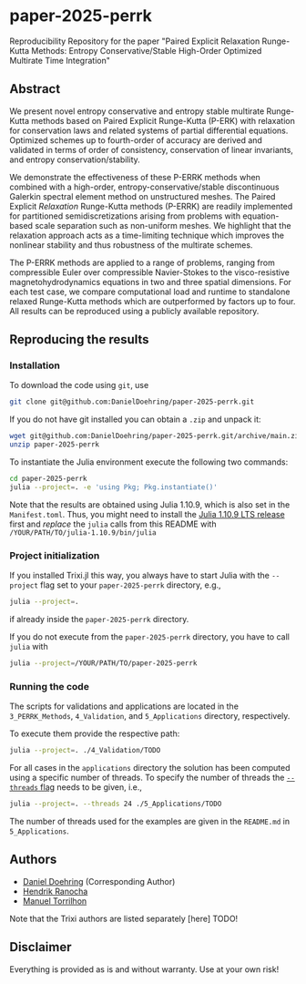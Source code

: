 # paper-2025-perrk
Reproducibility Repository for the paper "Paired Explicit Relaxation Runge-Kutta Methods: Entropy Conservative/Stable High-Order Optimized Multirate Time Integration" 

## Abstract

We present novel entropy conservative and entropy stable multirate Runge-Kutta methods based on Paired Explicit Runge-Kutta (P-ERK) with relaxation for conservation laws and related systems of partial differential equations.
Optimized schemes up to fourth-order of accuracy are derived and validated in terms of order of consistency, conservation of linear invariants, and entropy conservation/stability.

We demonstrate the effectiveness of these P-ERRK methods when combined with a high-order, entropy-conservative/stable discontinuous Galerkin spectral element method on unstructured meshes.
The Paired Explicit _Relaxation_ Runge-Kutta methods (P-ERRK) are readily implemented for partitioned semidiscretizations arising from problems with equation-based scale separation such as non-uniform meshes.
We highlight that the relaxation approach acts as a time-limiting technique which improves the nonlinear stability and thus robustness of the multirate schemes.

The P-ERRK methods are applied to a range of problems, ranging from compressible Euler over compressible Navier-Stokes to the visco-resistive magnetohydrodynamics equations in two and three spatial dimensions.
For each test case, we compare computational load and runtime to standalone relaxed Runge-Kutta methods which are outperformed by factors up to four.
All results can be reproduced using a publicly available repository.
## Reproducing the results

### Installation

To download the code using `git`, use 

```bash
git clone git@github.com:DanielDoehring/paper-2025-perrk.git
``` 

If you do not have git installed you can obtain a `.zip` and unpack it:
```bash
wget git@github.com:DanielDoehring/paper-2025-perrk.git/archive/main.zip
unzip paper-2025-perrk
```

To instantiate the Julia environment execute the following two commands:
```bash
cd paper-2025-perrk
julia --project=. -e 'using Pkg; Pkg.instantiate()'
```

Note that the results are obtained using Julia 1.10.9, which is also set in the `Manifest.toml`.
Thus, you might need to install the [Julia 1.10.9 LTS release](https://julialang.org/downloads/) first
and *replace* the `julia` calls from this README with
`/YOUR/PATH/TO/julia-1.10.9/bin/julia`

### Project initialization

If you installed Trixi.jl this way, you always have to start Julia with the `--project` flag set to your `paper-2025-perrk` directory, e.g.,
```bash
julia --project=.
```
if already inside the `paper-2025-perrk` directory.

If you do not execute from the `paper-2025-perrk` directory, you have to call `julia` with
```bash
julia --project=/YOUR/PATH/TO/paper-2025-perrk
```

### Running the code

The scripts for validations and applications are located in the `3_PERRK_Methods`, `4_Validation`, and `5_Applications` directory, respectively.

To execute them provide the respective path:

```bash
julia --project=. ./4_Validation/TODO
```

For all cases in the `applications` directory the solution has been computed using a specific number of 
threads.
To specify the number of threads the [`--threads` flag](https://docs.julialang.org/en/v1/manual/multi-threading/#Starting-Julia-with-multiple-threads) needs to be given, i.e., 
```bash
julia --project=. --threads 24 ./5_Applications/TODO
```
The number of threads used for the examples are given in the `README.md` in `5_Applications`.

## Authors

* [Daniel Doehring](https://www.acom.rwth-aachen.de/the-lab/team-people/name:daniel_doehring) (Corresponding Author)
* [Hendrik Ranocha](https://ranocha.de/home#gsc.tab=0)
* [Manuel Torrilhon](https://www.acom.rwth-aachen.de/the-lab/team-people/name:manuel_torrilhon)

Note that the Trixi authors are listed separately [here] TODO!

## Disclaimer

Everything is provided as is and without warranty. Use at your own risk!
